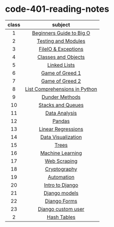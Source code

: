 # code-401-reading-notes


| class | subject |
| :---: | :-----------: |
| 1 | [Beginners Guide to Big O](class-01.md)|
| 2 | [Testing and Modules](class-02.md)|
| 3 | [FileIO & Exceptions](class-03.md)|
| 4 | [Classes and Objects](class-04.md)|
| 5 | [Linked Lists](class-05.md)|
| 6 | [Game of Greed 1](class-06.md)|
| 7 | [Game of Greed 2](class-07.md)|
| 8 | [List Comprehensions in Python](class-08.md)|
| 9 | [Dunder Methods](class-09.md)|
| 10 | [Stacks and Queues](class-10.md)|
| 11 | [Data Analysis](class-11.md)|
| 12 | [Pandas](class-12.md)|
| 13 | [Linear Regressions](class-13.md)|
| 14 | [Data Visualization](class-14.md)|
| 15 | [Trees](class-15.md)|
| 16 | [Machine Learning](class-16.md)|
| 17 | [Web Scraping](class-17.md)|
| 18 | [Cryptography](class-18.md)|
| 19 | [Automation](class-19.md)|
| 20 | [Intro to Django](class-20.md)|
| 21 | [Django models](class-21.md)|
| 22 | [Django Forms](class-22.md)|
| 23 | [Django custom user](class-23.md)|
| 2 | [Hash Tables](class-24.md)|

